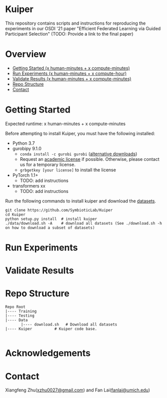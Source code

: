 # Kuiper

This repository contains scripts and instructions for reproducing the experiments in our OSDI '21 paper "Efficient Federated Learning via Guided Participant Selection" (TODO: Provide a link to the final paper)

# Overview

* [Getting Started (x human-minutes + x compute-minutes)](#getting-started)
* [Run Experiments (x human-minutes + x compute-hour)](#run-experiments)
* [Validate Results (x human-minutes + x compute-minutes)](#validate-results)
* [Repo Structure](#repo-structure)
* [Contact](#contact)



# Getting Started 
Expected runtime: x human-minutes + x compute-minutes

Before attempting to install Kuiper, you must have the following installed:

* Python 3.7
* gurobipy 9.1.0
  * `conda install -c gurobi gurobi` ([alternative downloads](https://support.gurobi.com/hc/en-us/articles/360044290292-How-do-I-install-Gurobi-for-Python-))
  * Request an [academic license](https://www.gurobi.com/downloads/end-user-license-agreement-academic/) if possible. Otherwise, please contact us for a temporary license. 
  * `grbgetkey [your license]` to install the license 
* PyTorch 1.1+ 
  * TODO: add instructions
* transformers xx
  * TODO: add instructions

Run the following commands to install kuiper and download the [datasets](https://www.dropbox.com/sh/lti7j1g4a1jgr4r/AAD802HuoxjZi8Xy7xXZbDs8a?dl=0).

```
git clone https://github.com/SymbioticLab/Kuiper
cd Kuiper
python setup.py install  # install kuiper
./data/download.sh -A    # download all datasets (See ./download.sh -h on how to download a subset of datasets)
```

# Run Experiments

<!-- * Run `./exp.sh 6 30m 1` to run our tool on only *6 benchmarks* for *30 minutes each* with only *1 repetition*. 
  - This command takes only **3 hours** to run in total, and produces results that approximate the results shown in the paper.
  - Since there is only 1 repetition, there will be no error bars in the final plots.
  - Results will be saved in a directory called `results`.

* Run `./exp.sh 20 24h 10` to replicate the full experiments in the paper
  - This command takes **200 days** to run 10 reps of all 20 benchmarks for 24 hours each. 
  - Feel free to tweak the args to produce results with intermediate quality, depending on the time that you have.
  - Results will be saved in a directory called `results`. -->

# Validate Results

<!-- The output of the experiments will validate the following claims:
- Table 1: `results/tab1.csv` reproduces Table 1 on Page 5.
- Figure 2: `results/plot2.pdf` reproduces the plot in Figure 2 on Page 8.
- Page 7, para 3: "We outperform the baseline by 2x". See `results/comparison.csv`, where the second column (our performance) should have a value that is twice as much as the third column (baseline).

Our artifact does not validate the following claims:
- On Page 8, we say X, but this cannot be validated without access to specialized hardware/people, so we leave it out of scope of artifact evaluation. -->

# Repo Structure

```
Repo Root
|---- Training
|---- Testing
|---- Data
       |---- download.sh   # Download all datasets     
|---- Kuiper          # Kuiper code base.
    
```

# Acknowledgements

# Contact
Xiangfeng Zhu(xzhu0027@gmail.com) and Fan Lai(fanlai@umich.edu)